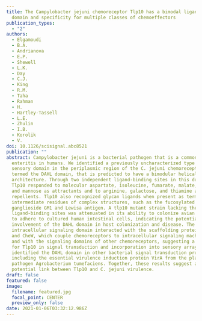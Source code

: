 ```yaml
---
title: The Campylobacter jejuni chemoreceptor Tlp10 has a bimodal ligand-binding
  domain and specificity for multiple classes of chemoeffectors
publication_types:
  - "2"
authors:
  - Elgamoudi
  - B.A.
  - Andrianova
  - E.P.
  - Shewell
  - L.K.
  - Day
  - C.J.
  - King
  - R.M.
  - Taha
  - Rahman
  - H.
  - Hartley-Tassell
  - L.E.
  - Zhulin
  - I.B.
  - Korolik
  - V.
doi: 10.1126/scisignal.abc8521
publication: ""
abstract: Campylobacter jejuni is a bacterial pathogen that is a common cause of
  enteritis in humans. We identified a previously uncharacterized type of
  sensory domain in the periplasmic region of the C. jejuni chemoreceptor Tlp10,
  termed the DAHL domain, that is predicted to have a bimodular helical
  architecture. Through two independent ligand-binding sites in this domain,
  Tlp10 responded to molecular aspartate, isoleucine, fumarate, malate, fucose,
  and mannose as attractants and to arginine, galactose, and thiamine as
  repellents. Tlp10 also recognized glycan ligands when present as terminal and
  intermediate residues of complex structures, such as the fucosylated human
  ganglioside GM1 and Lewisa antigen. A tlp10 mutant strain lacking the
  ligand-binding sites was attenuated in its ability to colonize avian caeca and
  to adhere to cultured human intestinal cells, indicating the potential
  involvement of the DAHL domain in host colonization and disease. The Tlp10
  intracellular signaling domain interacted with the scaffolding proteins CheV
  and CheW, which couple chemoreceptors to intracellular signaling machinery,
  and with the signaling domains of other chemoreceptors, suggesting a key role
  for Tlp10 in signal transduction and incorporation into sensory arrays. We
  identified the DAHL domain in other bacterial signal transduction proteins,
  including the essential virulence induction protein VirA from the plant
  pathogen Agrobacterium tumefaciens. Together, these results suggest a
  potential link between Tlp10 and C. jejuni virulence.
draft: false
featured: false
image:
  filename: featured.jpg
  focal_point: CENTER
  preview_only: false
date: 2021-01-06T03:32:12.986Z
---
```

